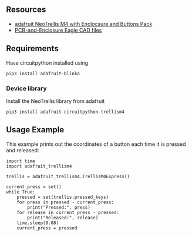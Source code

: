 
## Resources

* [adafruit NeoTrellis M4 with Enclocsure and Buttons Pack](https://www.adafruit.com/product/4020)
* [PCB-and-Enclosure Eagle CAD files](https://github.com/adafruit/Adafruit-NeoTrellis-M4-PCB-and-Enclosure)
## Requirements
Have circuitpython installed using
```shell
pip3 install adafruit-blinka
```

### Device library
Install the NeoTrellis library from adafruit
```shell
pip3 install adafruit-circuitpython-trellism4
```

## Usage Example
This example prints out the coordinates of a button each time it is pressed and released:
```python3
import time
import adafruit_trellism4

trellis = adafruit_trellism4.TrellisM4Express()

current_press = set()
while True:
    pressed = set(trellis.pressed_keys)
    for press in pressed - current_press:
        print("Pressed:", press)
    for release in current_press - pressed:
        print("Released:", release)
    time.sleep(0.08)
    current_press = pressed
```

